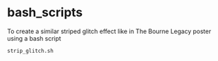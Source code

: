 # bash_scripts



To create a similar striped glitch effect like in The Bourne Legacy poster using a bash script

```
strip_glitch.sh

```


